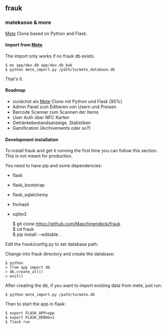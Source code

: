 ## frauk
### matekasse & more

[Mete](https://github.com/chaosdorf/mete) Clone based on Python and Flask.

#### Import from [Mete](https://github.com/chaosdorf/mete)

The import only works if no frauk db exists.

    $ mv app/dev.db app/dev.db_bak
    $ python mete_import.py /path/to/mete_database.db

That's it.

#### Roadmap
* zunächst als [Mete](https://github.com/chaosdorf/mete) Clone mit Python und Flask [95%]
* Admin Panel zum Editieren von Usern und Preisen.
* Barcode Scanner zum Scannen der Items
* User Auth über NFC Karten
* Getränkebestandsanzeige, Statistiken
* Gamification (Archivements oder so?)

#### Development installation
To install frauk and get it running the first time you can follow this section. This is not meant for production.

You need to have pip and some dependencies:

* flask
* flask\_bootstrap
* flask\_sqlalchemy
* fnvhash
* sqlite3


    $ git clone https://github.com/Maschinendeck/frauk   
    $ cd frauk  
    $ pip install --editable .  

Edit the frauk/config.py to set database path.

Change into frauk directory and create the database:

    $ python
    > from app import db
    > db.create_all()
    > exit()

After creating the db, if you want to import existing data from mete, just run:

    $ python mete_import.py /path/to/mete.db

Then to start the app in flask:

    $ export FLASK_APP=app  
    $ export FLASK_DEBUG=1  
    $ flask run  


